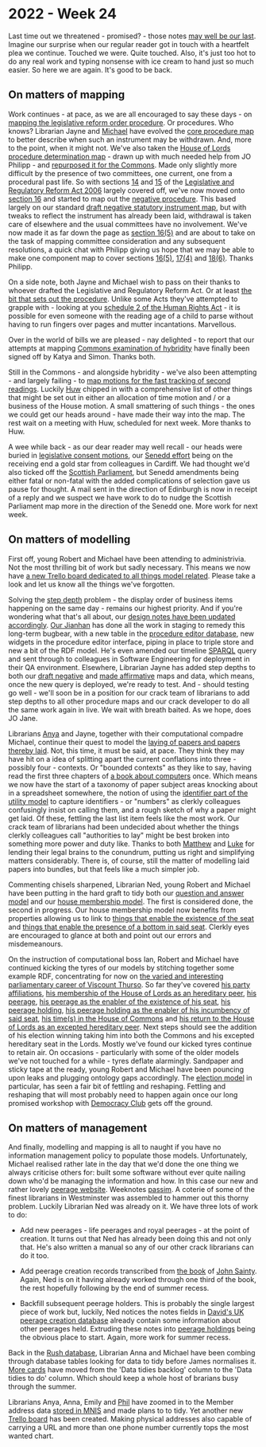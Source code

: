 # 2022 - Week 24

Last time out we threatened - promised? - those notes [may well be our last](https://ukparliament.github.io/ontologies/meta/weeknotes/2022/21/#voices-off---a-crisis-of-weeknoting-confidence). Imagine our surprise when our regular reader got in touch with a heartfelt plea we continue. Touched we were. Quite touched. Also, it's just too hot to do any real work and typing nonsense with ice cream to hand just so much easier. So here we are again. It's good to be back.

## On matters of mapping

Work continues - at pace, as we are all encouraged to say these days - on [mapping the legislative reform order procedure](https://ukparliament.github.io/ontologies/procedure/maps/legislation/secondary/statutory-instruments/super-affirmative-procedures/#legislative-reform-order). Or procedures. Who knows? Librarian Jayne and [Michael](https://twitter.com/fantasticlife) have evolved the [core procedure map](https://ukparliament.github.io/ontologies/procedure/maps/legislation/secondary/statutory-instruments/super-affirmative-procedures/legislative-reform-orders/legislative-reform-order.pdf) to better describe when such an instrument may be withdrawn. And, more to the point, when it might not. We've also taken the [House of Lords procedure determination map](https://ukparliament.github.io/ontologies/procedure/maps/legislation/secondary/statutory-instruments/super-affirmative-procedures/legislative-reform-orders/components/lords/procedure-determination/procedure-determination.pdf) - drawn up with much needed help from JO Philipp - and [repurposed it for the Commons](https://ukparliament.github.io/ontologies/procedure/maps/legislation/secondary/statutory-instruments/super-affirmative-procedures/legislative-reform-orders/components/commons/procedure-determination/procedure-determination.pdf). Made only slightly more difficult by the presence of two committees, one current, one from a procedural past life. So with sections [14](https://www.legislation.gov.uk/ukpga/2006/51/part/1/crossheading/procedure#section-14) and [15](https://www.legislation.gov.uk/ukpga/2006/51/part/1/crossheading/procedure#section-15) of the [Legislative and Regulatory Reform Act 2006](https://www.legislation.gov.uk/ukpga/2006/51/contents) largely covered off, we've now moved onto [section 16](https://www.legislation.gov.uk/ukpga/2006/51/part/1/crossheading/procedure#section-16) and started to map out the [negative procedure](https://ukparliament.github.io/ontologies/procedure/maps/legislation/secondary/statutory-instruments/super-affirmative-procedures/legislative-reform-orders/components/draft-negative/draft-negative.pdf). This based largely on our standard [draft negative statutory instrument map](https://ukparliament.github.io/ontologies/procedure/maps/legislation/secondary/statutory-instruments/negative-procedures/draft/draft-negative.pdf), but with tweaks to reflect the instrument has already been laid, withdrawal is taken care of elsewhere and the usual committees have no involvement. We've now made it as far down the page as [section 16(5)](https://www.legislation.gov.uk/ukpga/2006/51/part/1/crossheading/procedure#section-16-5) and are about to take on the task of mapping committee consideration and any subsequent resolutions, a quick chat with Philipp giving us hope that we may be able to make one component map to cover sections [16(5)](https://www.legislation.gov.uk/ukpga/2006/51/part/1/crossheading/procedure#section-16-5), [17(4)](https://www.legislation.gov.uk/ukpga/2006/51/part/1/crossheading/procedure#section-17-4) and [18(6)](https://www.legislation.gov.uk/ukpga/2006/51/part/1/crossheading/procedure#section-18-6). Thanks Philipp. 

On a side note, both Jayne and Michael wish to pass on their thanks to whoever drafted the Legislative and Regulatory Reform Act. Or at least [the bit that sets out the procedure](https://www.legislation.gov.uk/ukpga/2006/51/part/1/crossheading/procedure). Unlike some Acts they've attempted to grapple with - looking at you [schedule 2 of the Human Rights Act](https://www.legislation.gov.uk/ukpga/1998/42/schedule/2) - it is possible for even someone with the reading age of a child to parse without having to run fingers over pages and mutter incantations. Marvellous.

Over in the world of bills we are pleased - nay delighted - to report that our attempts at mapping [Commons examination of hybridity](https://ukparliament.github.io/ontologies/hprocedure/maps/legislation/primary/public-bills/components/commons/examination-and-standing-orders-committee/examination-and-standing-orders-committee.pdf) have finally been signed off by Katya and Simon. Thanks both.

Still in the Commons - and alongside hybridity - we've also been attempting - and largely failing - to [map motions for the fast tracking of second readings](https://ukparliament.github.io/ontologies/procedure/maps/legislation/primary/public-bills/components/commons/fast-track-second-reading/fast-track-second-reading.pdf). Luckily [Huw](https://twitter.com/HuwYardley) chipped in with a comprehensive list of other things that might be set out in either an allocation of time motion and / or a business of the House motion. A small smattering of such things - the ones we could get our heads around - have made their way into the map. The rest wait on a meeting with Huw, scheduled for next week. More thanks to Huw.

A wee while back - as our dear reader may well recall - our heads were buried in [legislative consent motions](https://ukparliament.github.io/ontologies/procedure/maps/legislation/primary/#legislative-consent-motions), our [Senedd effort](https://ukparliament.github.io/ontologies/procedure/maps/legislation/primary/public-bills/components/devolved-legislature-consent/senedd-cymru/senedd-cymru-consent.pdf) being on the receiving end a gold star from colleagues in Cardiff. We had thought we'd also ticked off the [Scottish Parliament](https://ukparliament.github.io/ontologies/procedure/maps/legislation/primary/public-bills/components/devolved-legislature-consent/scottish-parliament/scottish-parliament-consent.pdf), but Senedd amendments being either fatal or non-fatal with the added complications of selection gave us pause for thought. A mail sent in the direction of Edinburgh is now in receipt of a reply and we suspect we have work to do to nudge the Scottish Parliament map more in the direction of the Senedd one. More work for next week.

## On matters of modelling

First off, young Robert and Michael have been attending to administrivia. Not the most thrilling bit of work but sadly necessary. This means we now have [a new Trello board dedicated to all things model related](https://trello.com/b/KMFS2IuX/parliament-models). Please take a look and let us know all the things we've forgotten.

Solving the [step depth](https://ukparliament.github.io/ontologies/procedure/procedure-ontology#d4e289) problem - the display order of business items happening on the same day - remains our highest priority. And if you're wondering what that's all about, our [design notes have been updated accordingly](https://ukparliament.github.io/ontologies/procedure/maps/meta/design-notes/#business-items-actualisation-and-step-depths). [Our Jianhan](https://twitter.com/jianhanzhu) has done all the work in staging to remedy this long-term bugbear, with a new table in the [procedure editor database](https://github.com/ukparliament/ontologies/blob/master/procedure/meta/editor/schema.svg), new widgets in the procedure editor interface, piping in place to triple store and new a bit of the RDF model. He's even amended our timeline [SPARQL](https://en.wikipedia.org/wiki/SPARQL) query and sent through to colleagues in Software Engineering for deployment in their QA environment. Elsewhere, Librarian Jayne has added step depths to both our [draft negative](https://ukparliament.github.io/ontologies/procedure/maps/legislation/secondary/statutory-instruments/negative-procedures/draft/draft-negative.pdf) and [made affirmative](https://ukparliament.github.io/ontologies/procedure/maps/legislation/secondary/statutory-instruments/affirmative-procedures/made/made-affirmative.pdf) maps and data, which means, once the new query is deployed, we're ready to test. And - should testing go well - we'll soon be in a position for our crack team of librarians to add step depths to all other procedure maps and our crack developer to do all the same work again in live. We wait with breath baited. As we hope, does JO Jane.

Librarians [Anya](https://twitter.com/bitten_) and Jayne, together with their computational compadre Michael, continue their quest to model the [laying of papers and papers thereby laid](https://ukparliament.github.io/ontologies/laying/laying-ontology). Not, this time, it must be said, at pace. They think they may have hit on a idea of splitting apart the current conflations into three - possibly four - contexts. Or "bounded contexts" as they like to say, having read the first three chapters of [a book about computers](https://www.amazon.com/gp/product/0321125215/) once. Which means we now have the start of a taxonomy of paper subject areas knocking about in a spreadsheet somewhere, the notion of using the [identifier part of the utility model](https://ukparliament.github.io/ontologies/utility/utility-ontology#d4e107) to capture identifiers - or "numbers" as clerkly colleagues confusingly insist on calling them, and a rough sketch of why a paper might get laid. Of these, fettling the last list item feels like the most work. Our crack team of librarians had been undecided about whether the things clerkly colleagues call "authorities to lay" might be best broken into something more power and duty like. Thanks to both [Matthew](https://twitter.com/mattwadd) and [Luke](https://twitter.com/Lenorbury) for lending their legal brains to the conundrum, putting us right and simplifying matters considerably. There is, of course, still the matter of modelling laid papers into bundles, but that feels like a much simpler job.

Commenting chisels sharpened, Librarian Ned, young Robert and Michael have been putting in the hard graft to tidy both our [question and answer model](https://ukparliament.github.io/ontologies/question-and-answer/question-and-answer-ontology) and our [house membership model](https://ukparliament.github.io/ontologies/house-membership/house-membership-ontology). The first is considered done, the second in progress. Our house membership model now benefits from properties allowing us to link to [things that enable the existence of the seat](https://ukparliament.github.io/ontologies/house-membership/house-membership-ontology#d4e210) and [things that enable the presence of a bottom in said seat](https://ukparliament.github.io/ontologies/house-membership/house-membership-ontology#d4e221). Clerkly eyes are encouraged to glance at both and point out our errors and misdemeanours.

On the instruction of computational boss Ian, Robert and Michael have continued kicking the tyres of our models by stitching together some example RDF, concentrating for now on [the varied and interesting parliamentary career of Viscount Thurso](https://github.com/ukparliament/ontologies/tree/master/meta/example-rdf/house-membership/john-thurso). So far they've covered [his party affiliations](https://github.com/ukparliament/ontologies/blob/master/meta/example-rdf/house-membership/john-thurso/john-thurso.ttl#L373), [his membership of the House of Lords as an hereditary peer](https://github.com/ukparliament/ontologies/blob/master/meta/example-rdf/house-membership/john-thurso/john-thurso.ttl#L79), [his peerage](https://github.com/ukparliament/ontologies/blob/master/meta/example-rdf/house-membership/john-thurso/john-thurso.ttl#L468), [his peerage as the enabler of the existence of his seat](https://github.com/ukparliament/ontologies/blob/master/meta/example-rdf/house-membership/john-thurso/john-thurso.ttl#L97), [his peerage holding](https://github.com/ukparliament/ontologies/blob/master/meta/example-rdf/house-membership/john-thurso/john-thurso.ttl#L550), [his peerage holding as the enabler of his incumbency of said seat](https://github.com/ukparliament/ontologies/blob/master/meta/example-rdf/house-membership/john-thurso/john-thurso.ttl#L123), [his time(s) in the House of Commons](https://github.com/ukparliament/ontologies/blob/master/meta/example-rdf/house-membership/john-thurso/john-thurso.ttl#L140) and [his return to the House of Lords as an excepted hereditary peer](https://github.com/ukparliament/ontologies/blob/master/meta/example-rdf/house-membership/john-thurso/john-thurso.ttl#L324). Next steps should see the addition of his election winning taking him into both the Commons and his excepted hereditary seat in the Lords. Mostly we've found our kicked tyres continue to retain air. On occasions - particularly with some of the older models we've not touched for a while - tyres deflate alarmingly. Sandpaper and sticky tape at the ready, young Robert and Michael have been pouncing upon leaks and plugging ontology gaps accordingly. The [election model](https://ukparliament.github.io/ontologies/election/election-ontology) in particular, has seen a fair bit of fettling and reshaping. Fettling and reshaping that will most probably need to happen again once our long promised workshop with [Democracy Club](https://democracyclub.org.uk/) gets off the ground.

## On matters of management

And finally, modelling and mapping is all to naught if you have no information management policy to populate those models. Unfortunately, Michael realised rather late in the day that we'd done the one thing we always criticise others for: built some software without ever quite nailing down who'd be managing the information and how. In this case our new and rather lovely [peerage website](https://peerages.historyofparliamentonline.org/). Weeknotes [passim](https://ukparliament.github.io/ontologies/meta/weeknotes/2022/20/#a-peerage-database---finally-live). A coterie of some of the finest librarians in Westminster was assembled to hammer out this thorny problem. Luckily Librarian Ned was already on it. We have three lots of work to do:

* Add new peerages - life peerages and royal peerages - at the point of creation. It turns out that Ned has already been doing this and not only that. He's also written a manual so any of our other crack librarians can do it too.

* Add peerage creation records transcribed from [the book](https://www.wiley.com/en-gb/Peerage+Creations%3A+Chronological+Lists+of+Creations+in+the+Peerages+of+England+and+Great+Britain+1649+1800+and+of+Ireland+1603+1898-p-9781405180436) of [John Sainty](https://en.wikipedia.org/wiki/John_Sainty_(parliamentary_official)). Again, Ned is on it having already worked through one third of the book, the rest hopefully following by the end of summer recess.

* Backfill subsequent peerage holders. This is probably the single largest piece of work but, luckily, Ned notices the notes fields in [David's UK peerage creation database](http://peerages.info/) already contain some information about other peerages held. Extruding these notes into [peerage holdings](https://ukparliament.github.io/ontologies/peerage/peerage-ontology#d4e112) being the obvious place to start. Again, more work for summer recess.

Back in the [Rush database](https://membersafter1832.historyofparliamentonline.org/), Librarian Anna and Michael have been combing through database tables looking for data to tidy before James normalises it. [More cards](https://trello.com/b/4JA1hW6I/rush-data-2020) have moved from the 'Data tidies backlog' column to the 'Data tidies to do' column. Which should keep a whole host of brarians busy through the summer.

Librarians Anya, Anna, Emily and [Phil](https://twitter.com/philbgorman) have zoomed in to the Member address data [stored in MNIS](https://raw.githubusercontent.com/ukparliament/ontologies/master/meta/relational/mnis/schema.svg) and made plans to to tidy. Yet another new [Trello board](https://trello.com/b/owaHiYDj/mnis-contact-points) has been created. Making physical addresses also capable of carrying a URL and more than one phone number currently tops the most wanted chart.